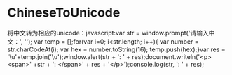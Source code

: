 # ChineseToUnicode
将中文转为相应的unicode：javascript:var str = window.prompt('请输入中文：', ''); var temp = [];for(var i=0; i&lt;str.length; i++){ var number = str.charCodeAt(i);    var hex = number.toString(16); temp.push(hex);}var res = '\\u'+temp.join('\\u');window.alert(str + ': ' + res);document.writeln('&lt;p>&lt;span>' +str + ': &lt;/span>' + res + '&lt;/p>');console.log(str, ': ' + res);
